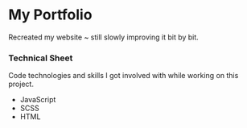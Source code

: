 # My Portfolio

Recreated my website ~ still slowly improving it bit by bit.

<h3>Technical Sheet</h3>
Code technologies and skills I got involved with while working on this project.

- JavaScript
- SCSS
- HTML


